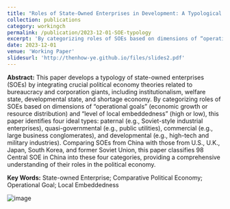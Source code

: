```yaml
---
title: "Roles of State-Owned Enterprises in Development: A Typological Analysis from Comparative Political Economy (发展中的国有企业角色：一个比较政治经济的类型学分析)"
collection: publications
category: workingch
permalink: /publication/2023-12-01-SOE-typology
excerpt: 'By categorizing roles of SOEs based on dimensions of “operational goals” (economic growth or resource distribution) and “level of local embeddedness” (high or low), this paper identifies four ideal types: paternal (e.g., Soviet-style industrial enterprises), quasi-governmental (e.g., public utilities), commercial (e.g., large business conglomerates), and developmental (e.g., high-tech and military industries).'
date: 2023-12-01
venue: 'Working Paper'
slidesurl: 'http://thenhow-ye.github.io/files/slides2.pdf'
---
```


**Abstract:** This paper develops a typology of state-owned enterprises (SOEs) by integrating crucial political economy theories related to bureaucracy and corporation giants, including institutionalism, welfare state, developmental state, and shortage economy. By categorizing roles of SOEs based on dimensions of “operational goals” (economic growth or resource distribution) and “level of local embeddedness” (high or low), this paper identifies four ideal types: paternal (e.g., Soviet-style industrial enterprises), quasi-governmental (e.g., public utilities), commercial (e.g., large business conglomerates), and developmental (e.g., high-tech and military industries). Comparing SOEs from China with those from U.S., U.K., Japan, South Korea, and former Soviet Union, this paper classifies 98 Central SOE in China into these four categories, providing a comprehensive understanding of their roles in the political economy.

**Key Words:** State-owned Enterprise; Comparative Political Economy; Operational Goal; Local Embeddedness

![image](https://thenhow-ye.github.io/images/SOE-typology.png)
